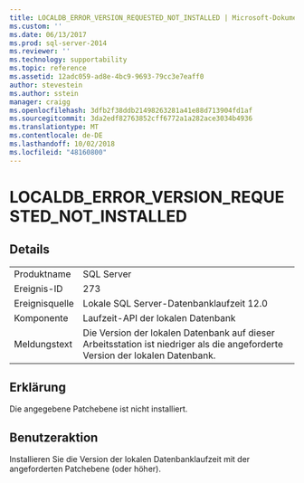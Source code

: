 ```yaml
---
title: LOCALDB_ERROR_VERSION_REQUESTED_NOT_INSTALLED | Microsoft-Dokumentation
ms.custom: ''
ms.date: 06/13/2017
ms.prod: sql-server-2014
ms.reviewer: ''
ms.technology: supportability
ms.topic: reference
ms.assetid: 12adc059-ad8e-4bc9-9693-79cc3e7eaff0
author: stevestein
ms.author: sstein
manager: craigg
ms.openlocfilehash: 3dfb2f38ddb21498263281a41e88d713904fd1af
ms.sourcegitcommit: 3da2edf82763852cff6772a1a282ace3034b4936
ms.translationtype: MT
ms.contentlocale: de-DE
ms.lasthandoff: 10/02/2018
ms.locfileid: "48160800"
---
```

# <a name="localdberrorversionrequestednotinstalled"></a>LOCALDB_ERROR_VERSION_REQUESTED_NOT_INSTALLED
    
## <a name="details"></a>Details  
  
|||  
|-|-|  
|Produktname|SQL Server|  
|Ereignis-ID|273|  
|Ereignisquelle|Lokale SQL Server-Datenbanklaufzeit 12.0|  
|Komponente|Laufzeit-API der lokalen Datenbank|  
|Meldungstext|Die Version der lokalen Datenbank auf dieser Arbeitsstation ist niedriger als die angeforderte Version der lokalen Datenbank.|  
  
## <a name="explanation"></a>Erklärung  
 Die angegebene Patchebene ist nicht installiert.  
  
## <a name="user-action"></a>Benutzeraktion  
 Installieren Sie die Version der lokalen Datenbanklaufzeit mit der angeforderten Patchebene (oder höher).  
  
  
